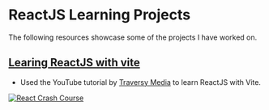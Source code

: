 # ReactJS Learning Projects

The following resources showcase some of the projects I have worked on.

## [Learing ReactJS with vite](~/react-jobsapp)

- Used the YouTube tutorial by [Traversy Media](https://www.youtube.com/watch?v=LDB4uaJ87e0) to learn ReactJS with Vite.

[![React Crash Course](https://img.youtube.com/vi/LDB4uaJ87e0/0.jpg)](https://www.youtube.com/watch?v=LDB4uaJ87e0)
